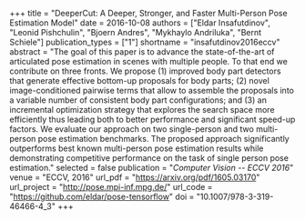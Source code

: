 +++
title = "DeeperCut: A Deeper, Stronger, and Faster Multi-Person Pose Estimation Model"
date = 2016-10-08
authors = ["Eldar Insafutdinov", "Leonid Pishchulin", "Bjoern Andres", "Mykhaylo Andriluka", "Bernt Schiele"]
publication_types = ["1"]
shortname = "insafutdinov2016eccv"
abstract = "The goal of this paper is to advance the state-of-the-art of articulated pose estimation in scenes with multiple people. To that end we contribute on three fronts. We propose (1) improved body part detectors that generate effective bottom-up proposals for body parts; (2) novel image-conditioned pairwise terms that allow to assemble the proposals into a variable number of consistent body part configurations; and (3) an incremental optimization strategy that explores the search space more efficiently thus leading both to better performance and significant speed-up factors. We evaluate our approach on two single-person and two multi-person pose estimation benchmarks. The proposed approach significantly outperforms best known multi-person pose estimation results while demonstrating competitive performance on the task of single person pose estimation."
selected = false
publication = "*Computer Vision -- ECCV 2016*"
venue = "ECCV, 2016"
url_pdf = "https://arxiv.org/pdf/1605.03170"
url_project = "http://pose.mpi-inf.mpg.de/"
url_code = "https://github.com/eldar/pose-tensorflow"
doi = "10.1007/978-3-319-46466-4_3"
+++

